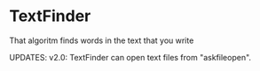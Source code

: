 # TextFinder
That algoritm finds words in the text that you write


UPDATES:
v2.0:
TextFinder can open text files from "askfileopen".
